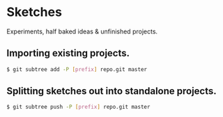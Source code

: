 # Sketches

Experiments, half baked ideas & unfinished projects.

## Importing existing projects.

```bash
$ git subtree add -P [prefix] repo.git master
```

## Splitting sketches out into standalone projects.

```bash
$ git subtree push -P [prefix] repo.git master
```
